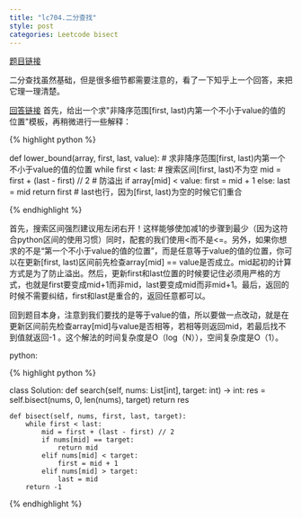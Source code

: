 ```yaml
---
title: "lc704.二分查找"
style: post
categories: Leetcode bisect
---
```


[题目链接](https://leetcode-cn.com/problems/binary-search/)

二分查找虽然基础，但是很多细节都需要注意的，看了一下知乎上一个回答，来把它理一理清楚。

[回答链接](https://www.zhihu.com/question/36132386/answer/530313852)
首先，给出一个求"非降序范围[first, last)内第一个不小于value的值的位置"模板，再稍微进行一些解释：

{% highlight python %}

def lower_bound(array, first, last, value):  # 求非降序范围[first, last)内第一个不小于value的值的位置
		while first < last:  # 搜索区间[first, last)不为空
				mid = first + (last - first) // 2  # 防溢出
				if array[mid] < value:
						first = mid + 1
				else:
						last = mid
		return first  # last也行，因为[first, last)为空的时候它们重合

{% endhighlight %}

首先，搜索区间强烈建议用左闭右开！这样能够使加减1的步骤到最少（因为这符合python区间的使用习惯）同时，配套的我们使用<而不是<=。另外，如果你想求的不是“第一个不小于value的值的位置”，而是任意等于value的值的位置，你可以在更新[first, last)区间前先检查array[mid] == value是否成立。mid起初的计算方式是为了防止溢出。然后，更新first和last位置的时候要记住必须用严格的方式，也就是first要变成mid+1而非mid，last要变成mid而非mid+1。最后，返回的时候不需要纠结，first和last是重合的，返回任意都可以。

回到题目本身，注意到我们要找的是等于value的值，所以要做一点改动，就是在更新区间前先检查array[mid]与value是否相等，若相等则返回mid，若最后找不到值就返回-1
。这个解法的时间复杂度是O（log（N）），空间复杂度是O（1）。

python:

{% highlight python %}

class Solution:
    def search(self, nums: List[int], target: int) -> int:
        res = self.bisect(nums, 0, len(nums), target)
        return res

    def bisect(self, nums, first, last, target):
        while first < last:
            mid = first + (last - first) // 2
            if nums[mid] == target:
                return mid
            elif nums[mid] < target:
                first = mid + 1
            elif nums[mid] > target:
                last = mid
        return -1

{% endhighlight %}

